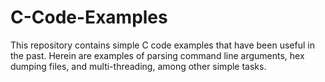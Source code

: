 # C-Code-Examples

This repository contains simple C code examples that have been useful in the past. Herein are examples of parsing command line arguments, hex dumping files, and multi-threading, among other simple tasks.
